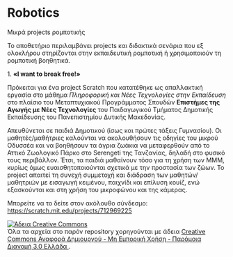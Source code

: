 # Robotics
Μικρά projects ρομποτικής

Το αποθετήριο περιλαμβάνει projects  και διδακτικά σενάρια που εξ ολοκλήρου στηρίζονται στην εκπαιδευτική ρομποτική ή χρησιμοποιούν τη ρομποτική βοηθητικά.

1\. **«I want to break free!»**

Πρόκειται για ένα project  Scratch  που κατατέθηκε ως απαλλακτική εργασία στο μάθημα *Πληροφορική και Νέες Τεχνολογίες στην Εκπαίδευση* στο πλαίσιο του Μεταπτυχιακού Προγράμματος Σπουδών **Επιστήμες της Αγωγής με Νέες Τεχνολογίες** του Παιδαγωγικού Τμήματος Δημοτικής Εκπαίδευσης του Πανεπιστημίου Δυτικής Μακεδονίας.

Απευθύνεται σε παιδιά Δημοτικού (ίσως και πρώτες τάξεις Γυμνασίου). Οι μαθητές/μαθήτριες καλούνται να ακολουθήσουν τις οδηγίες του μικρού Οδυσσέα και να βοηθήσουν τα άγρια ζωάκια να μεταφερθούν από το Αττικό Ζωολογικό Πάρκο στο Serengeti της Τανζανίας, δηλαδή στο φυσικό τους περιβάλλον. Έτσι, τα παιδιά μαθαίνουν τόσο για τη χρήση των ΜΜΜ, κυρίως όμως ευαισθητοποιούνται σχετικά με την προστασία των ζώων. Το project  απαιτεί τη συνεχή συμμετοχή και διάδραση των μαθητών/μαθητριών με εισαγωγή κειμένου, παιχνίδι και επίλυση κουίζ, ενώ εξασκούνται και στη χρήση του μικροφώνου και της κάμερας.

Μπορείτε να το δείτε στον ακόλουθο σύνδεσμο: <https://scratch.mit.edu/projects/712969225>

<a rel="license" href="http://creativecommons.org/licenses/by-nc-sa/3.0/gr/"><img alt="Άδεια Creative Commons" style="border-width:0" src="https://i.creativecommons.org/l/by-nc-sa/3.0/gr/88x31.png" /></a><br />Όλα τα αρχεία στο παρόν repository χορηγούνται με άδεια <a rel="license" href="http://creativecommons.org/licenses/by-nc-sa/3.0/gr/">Creative Commons Αναφορά Δημιουργού - Μη Εμπορική Χρήση - Παρόμοια Διανομή 3.0 Ελλάδα </a>.

